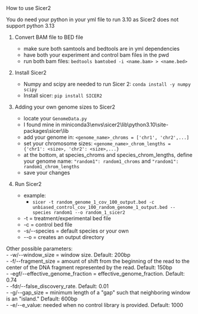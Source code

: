 </h2>How to use Sicer2</h2><br>

You do need your python in your yml file to run 3.10 as Sicer2 does not support python 3.13

1. Convert BAM file to BED file<br>
    - make sure both samtools and bedtools are in yml dependencies<br>
    - have both your experiment and control bam files in the pwd
    - run both bam files: `bedtools bamtobed -i <name.bam> > <name.bed>`

2. Install Sicer2
    - Numpy and scipy are needed to run Sicer 2: `conda install -y numpy scipy`<br>
    - Install sicer: `pip install SICER2`<br>

3. Adding your own genome sizes to Sicer2
    - locate your `GenomeData.py`
    - I found mine in miniconda3\envs\sicer2\lib\python3.10\site-packages\sicer\lib
    - add your genome in: `<genome_name>_chroms = ['chr1', 'chr2',...]`
    - set your chromosome sizes: `<genome_name>_chrom_lengths = {'chr1': <size>, 'chr2': <size>,...}`
    - at the bottom, at species_chroms and species_chrom_lengths, define your genome name: `"random1": random1_chroms` and `"random1": random1_chrom_lengths`
    - save your changes

4. Run Sicer2
    - example:
        - `sicer -t random_genome_1_cov_100_output.bed -c unbiased_control_cov_100_random_genome_1_output.bed --species random1 --o random_1_sicer2`
    - -t = treatment/experimental bed file
    - -c = control bed file
    - -s/--species = default species or your own
    - --o = creates an output directory

Other possible parameters:<br>
    - -w/--window_size = window size. Default: 200bp<br>
    - -f/--fragment_size = amount of shift from the beginning of the read to the center of the DNA fragment represented by the read. Default: 150bp<br>
    - -egf/--effective_genome_fraction = effective_genome_fraction. Default: 0.74<br>
    - -fdr/--false_discovery_rate. Default: 0.01<br>
    - -g/--gap_size = minimum length of a "gap" such that neighboring window is an "island." Default: 600bp<br>
    - -e/--e_value: needed when no control library is provided. Default: 1000<br>
